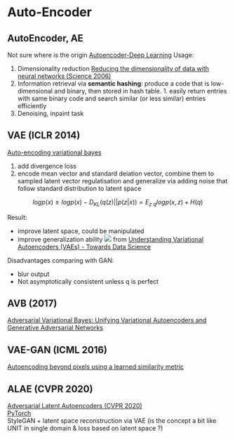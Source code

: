 # Auto-Encoder
## AutoEncoder, AE
Not sure where is the origin
[Autoencoder-Deep Learning](https://www.deeplearningbook.org/contents/autoencoders.html)
Usage:
1. Dimensionality reduction [Reducing the dimensionality of data with neural networks (Science 2006)](https://dbirman.github.io/learn/hierarchy/pdfs/Hinton2006.pdf)  
2. Information retrieval via **semantic hashing**: produce a code that is low-dimensional and binary, then stored in hash table. 1. easily return entries with same binary code and search similar (or less similar) entries efficiently
3. Denoising, inpaint task

## VAE (ICLR 2014)
[Auto-encoding variational bayes](https://arxiv.org/abs/1312.6114)  
1. add divergence loss
2. encode mean vector and standard deiation vector, combine them to sampled latent vector
regulatisation and generalize via adding noise that follow standard distribution to latent space
```math
log p(x) \geq log p(x) - D_{KL}(q(z)||p(z|x)) = E_{z~q} log p(x,z) + H(q)
```
Result:
* improve latent space, could be manipulated
* improve generalization ability
![](https://miro.medium.com/max/2000/1*9ouOKh2w-b3NNOVx4Mw9bg@2x.png) from [Understanding Variational Autoencoders (VAEs) - Towards Data Science](https://towardsdatascience.com/understanding-variational-autoencoders-vaes-f70510919f73)

Disadvantages comparing with GAN:
* blur output
* Not asymptotically consistent unless q is perfect

## AVB (2017)
[Adversarial Variational Bayes: Unifying Variational Autoencoders and Generative Adversarial Networks](https://arxiv.org/abs/1701.04722)

## VAE-GAN (ICML 2016)
[Autoencoding beyond pixels using a learned similarity metric](https://arxiv.org/abs/1512.09300)

## ALAE (CVPR 2020)
[Adversarial Latent Autoencoders (CVPR 2020)](https://arxiv.org/pdf/2004.04467v1.pdf)  
[PyTorch](https://github.com/podgorskiy/ALAE)  
StyleGAN + latent space reconstruction via VAE (is the concept a bit like UNIT in single domain & loss based on latent space ?)
